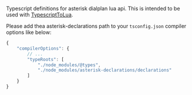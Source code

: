 Typescript definitions for asterisk dialplan lua api. This is intended to be used with [TypescriptToLua](https://typescripttolua.github.io/).

Please add thea asterisk-declarations path to your `tsconfig.json` compiler options like below:

```js
{
    "compilerOptions": {
        // ...
        "typeRoots": [
            "./node_modules/@types",
            "./node_modules/asterisk-declarations/declarations"
        ]
    }
}
```
